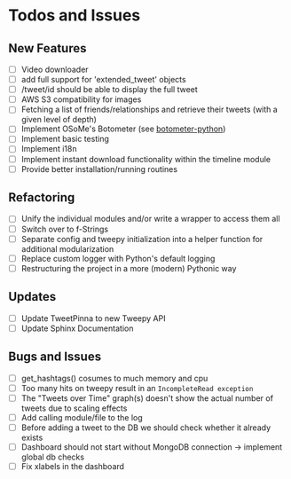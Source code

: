 # Todos and Issues

## New Features

- [ ] Video downloader
- [ ] add full support for 'extended_tweet' objects
- [ ] /tweet/id should be able to display the full tweet
- [ ] AWS S3 compatibility for images
- [ ] Fetching a list of friends/relationships and retrieve their tweets (with a given level of depth)
- [ ] Implement OSoMe's Botometer (see [botometer-python](https://github.com/IUNetSci/botometer-python))
- [ ] Implement basic testing
- [ ] Implement i18n
- [ ] Implement instant download functionality within the timeline module
- [ ] Provide better installation/running routines

## Refactoring

- [ ] Unify the individual modules and/or write a wrapper to access them all
- [ ] Switch over to f-Strings
- [ ] Separate config and tweepy initialization into a helper function for additional modularization
- [ ] Replace custom logger with Python's default logging
- [ ] Restructuring the project in a more (modern) Pythonic way

## Updates

- [ ] Update TweetPinna to new Tweepy API
- [ ] Update Sphinx Documentation

## Bugs and Issues

- [ ] get_hashtags() cosumes to much memory and cpu
- [ ] Too many hits on tweepy result in an `IncompleteRead exception`
- [ ] The "Tweets over Time" graph(s) doesn't show the actual number of tweets due to scaling effects
- [ ] Add calling module/file to the log
- [ ] Before adding a tweet to the DB we should check whether it already exists
- [ ] Dashboard should not start without MongoDB connection -> implement global db checks
- [ ] Fix xlabels in the dashboard

